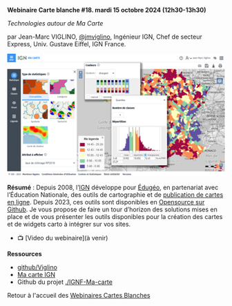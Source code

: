 **Webinaire Carte blanche #18. mardi 15 octobre 2024 (12h30-13h30)** 

_Technologies autour de Ma Carte_ 

par Jean-Marc VIGLINO, [@jmviglino](https://twitter.com/jmviglino), Ingénieur IGN, Chef de secteur Express, Univ. Gustave Eiffel, IGN France.



![alt text](https://raw.githubusercontent.com/magisAR9/webinaires/main/affiche_Viglino2024.png)

**Résumé** : Depuis 2008, l’[IGN](https://www.ign.fr/) développe pour [Édugéo](https://www.edugeo.fr/), en partenariat avec l’Éducation Nationale, des outils de cartographie
et de [publication de cartes en ligne](https://macarte.ign.fr/). Depuis 2023, ces outils sont disponibles en [Opensource sur Github](https://github.com/IGNF-Ma-carte).
Je vous propose de faire un tour d’horizon des solutions mises en place et de vous présenter les outils disponibles pour la création des cartes et de widgets carto
à intégrer sur vos sites.

- 📺 [Video du webinaire](à venir) </br>

**Ressources** </br>
- [github/Viglino](https://github.com/Viglino)
- [Ma carte IGN](https://macarte.ign.fr/)
- Github du projet [./IGNF-Ma-carte](https://github.com/IGNF-Ma-carte)

Retour à l'accueil des [Webinaires Cartes Blanches](https://github.com/magisAR9/webinaires)
